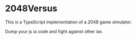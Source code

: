 2048Versus
==========

This is a TypeScript implementation of a 2048 game simulator.

Dump your js ia code and fight against other ias
